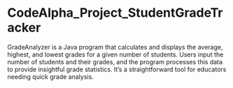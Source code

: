 # CodeAlpha_Project_StudentGradeTracker
GradeAnalyzer is a Java program that calculates and displays the average, highest, and lowest grades for a given number of students. Users input the number of students and their grades, and the program processes this data to provide insightful grade statistics. It’s a straightforward tool for educators needing quick grade analysis.
